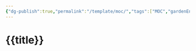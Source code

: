 ```yaml
---
{"dg-publish":true,"permalink":"/template/moc/","tags":["MOC","gardenEntry","gardenEntry","gardenEntry","gardenEntry","gardenEntry","gardenEntry","gardenEntry","gardenEntry","gardenEntry"]}
---
```


# {{title}}
